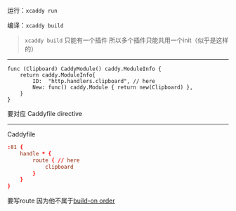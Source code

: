 运行：`xcaddy run`

编译：`xcaddy build`

> `xcaddy build` 只能有一个插件 所以多个插件只能共用一个init（似乎是这样的）

---

```golang
func (Clipboard) CaddyModule() caddy.ModuleInfo {
	return caddy.ModuleInfo{
		ID:  "http.handlers.clipboard", // here
		New: func() caddy.Module { return new(Clipboard) },
	}
}
```
要对应 Caddyfile directive

---

Caddyfile
```conf
:81 {
    handle * {
        route { // here
            clipboard 
        }
    }
}
```
要写route 因为他不属于[build-on order](https://caddyserver.com/docs/caddyfile/directives#directive-order)
